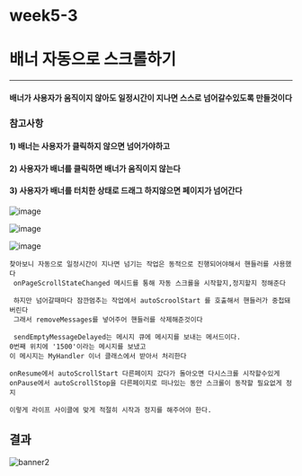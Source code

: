 # week5-3


# 배너 자동으로 스크롤하기
------------------------------------------------


#### 배너가 사용자가 움직이지 않아도 일정시간이 지나면 스스로 넘어갈수있도록 만들것이다


### 참고사항

#### 1) 배너는 사용자가 클릭하지 않으면 넘어가야하고 
#### 2) 사용자가 배너를 클릭하면 배너가 움직이지 않는다
#### 3) 사용자가 배너를 터치한 상태로 드래그 하지않으면 페이지가 넘어간다


![image](https://user-images.githubusercontent.com/97229292/163365448-daccc9f5-eabc-46cb-a1cd-92eed9dc5e15.png)

![image](https://user-images.githubusercontent.com/97229292/163365561-3804c800-d5cd-4a94-a01b-241c21a7e14e.png)

![image](https://user-images.githubusercontent.com/97229292/163365624-5895196c-cec1-4051-ac65-547bbe8ec237.png)


```
찾아보니 자동으로 일정시간이 지나면 넘기는 작업은 동적으로 진행되어야해서 핸들러를 사용했다
 onPageScrollStateChanged 메시드를 통해 자동 스크롤을 시작할지,정지할지 정해준다
 
 하지만 넘어갈때마다 잠깐멈추는 작업에서 autoScroolStart 를 호출해서 핸들러가 중첩돼버린다
 그래서 removeMessages를 넣어주어 핸들러를 삭제해준것이다
 
 sendEmptyMessageDelayed는 메시지 큐에 메시지를 보내는 메서드이다.
0번째 위치에 '1500'이라는 메시지를 보냈고
이 메시지는 MyHandler 이너 클래스에서 받아서 처리한다

onResume에서 autoScrollStart 다른페이지 갔다가 돌아오면 다시스크롤 시작할수있게
onPause에서 autoScrollStop을 다른페이지로 떠나있는 동안 스크롤이 동작할 필요없게 정지

이렇게 라이프 사이클에 맞게 적절히 시작과 정지를 해주어야 한다.
```
## 결과
![banner2](https://user-images.githubusercontent.com/97229292/163377438-24b5ffb8-d243-498d-9076-fc7d68159d93.gif)

